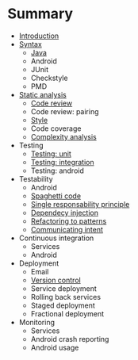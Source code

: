 # Summary

* [Introduction](README.md)
* [Syntax](syntax/README.md)
   * [Java](syntax/java.md)
   * Android
   * JUnit
   * Checkstyle
   * PMD
* [Static analysis](static_analysis/README.md)
   * [Code review](static_analysis/code_review.md)
   * Code review: pairing
   * [Style](static_analysis/style.md)
   * Code coverage
   * [Complexity analysis](static_analysis/complexity.md)
* Testing
   * [Testing: unit](testing/unit.md)
   * [Testing: integration](testing/integration.md)
   * Testing: android
* Testability
   * Android
   * [Spaghetti code](section2/testability_spaghetti.md)
   * [Single responsability principle](section2/testability_srp.md)
   * [Dependecy injection](section2/testability_di.md)
   * [Refactoring to patterns](section2/testability_pattern.md)
   * [Communicating intent](section2/testability_intent.md)
* Continuous integration
   * Services
   * Android
* Deployment
   * Email
   * [Version control](section1/version_control.md)
   * Service deployment
   * Rolling back services
   * Staged deployment
   * Fractional deployment
* Monitoring
   * Services
   * Android crash reporting
   * Android usage

